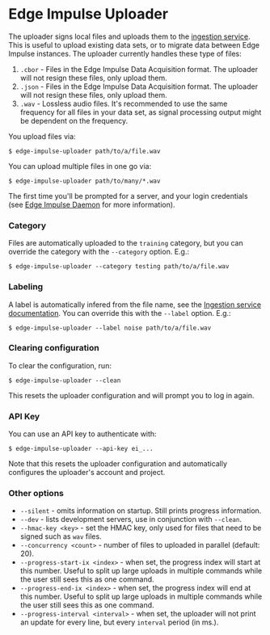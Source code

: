 # Edge Impulse Uploader

The uploader signs local files and uploads them to the [ingestion service](https://docs.edgeimpulse.com/reference-link/ingestion-api). This is useful to upload existing data sets, or to migrate data between Edge Impulse instances. The uploader currently handles these type of files:

1. `.cbor` - Files in the Edge Impulse Data Acquisition format. The uploader will not resign these files, only upload them.
2. `.json` - Files in the Edge Impulse Data Acquisition format. The uploader will not resign these files, only upload them.
3. `.wav` - Lossless audio files. It's recommended to use the same frequency for all files in your data set, as signal processing output might be dependent on the frequency.

You upload files via:

```
$ edge-impulse-uploader path/to/a/file.wav
```

You can upload multiple files in one go via:

```
$ edge-impulse-uploader path/to/many/*.wav
```

The first time you'll be prompted for a server, and your login credentials (see [Edge Impulse Daemon](https://docs.edgeimpulse.com/docs/cli-daemon) for more information).

### Category

Files are automatically uploaded to the `training` category, but you can override the category with the `--category` option. E.g.:

```
$ edge-impulse-uploader --category testing path/to/a/file.wav
```

### Labeling

A label is automatically infered from the file name, see the [Ingestion service documentation](https://docs.edgeimpulse.com/reference#ingestion-api). You can override this with the `--label` option. E.g.:

```
$ edge-impulse-uploader --label noise path/to/a/file.wav
```

### Clearing configuration

To clear the configuration, run:

```
$ edge-impulse-uploader --clean
```

This resets the uploader configuration and will prompt you to log in again.

### API Key

You can use an API key to authenticate with:

```
$ edge-impulse-uploader --api-key ei_...
```

Note that this resets the uploader configuration and automatically configures the uploader's account and project.

### Other options

* `--silent` - omits information on startup. Still prints progress information.
* `--dev` - lists development servers, use in conjunction with `--clean`.
* `--hmac-key <key>` - set the HMAC key, only used for files that need to be signed such as `wav` files.
* `--concurrency <count>` - number of files to uploaded in parallel (default: 20).
* `--progress-start-ix <index>` - when set, the progress index will start at this number. Useful to split up large uploads in multiple commands while the user still sees this as one command.
* `--progress-end-ix <index>` - when set, the progress index will end at this number. Useful to split up large uploads in multiple commands while the user still sees this as one command.
* `--progress-interval <interval>` - when set, the uploader will not print an update for every line, but every `interval` period (in ms.).
